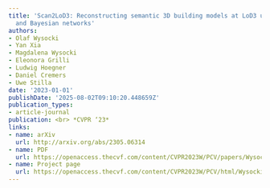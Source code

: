 ```yaml
---
title: 'Scan2LoD3: Reconstructing semantic 3D building models at LoD3 using ray casting
  and Bayesian networks'
authors:
- Olaf Wysocki
- Yan Xia
- Magdalena Wysocki
- Eleonora Grilli
- Ludwig Hoegner
- Daniel Cremers
- Uwe Stilla
date: '2023-01-01'
publishDate: '2025-08-02T09:10:20.448659Z'
publication_types:
- article-journal
publication: <br> *CVPR ‘23*
links:
- name: arXiv
  url: http://arxiv.org/abs/2305.06314
- name: PDF
  url: https://openaccess.thecvf.com/content/CVPR2023W/PCV/papers/Wysocki_Scan2LoD3_Reconstructing_Semantic_3D_Building_Models_at_LoD3_Using_Ray_CVPRW_2023_paper.pdf
- name: Project page
  url: https://openaccess.thecvf.com/content/CVPR2023W/PCV/html/Wysocki_Scan2LoD3_Reconstructing_Semantic_3D_Building_Models_at_LoD3_Using_Ray_CVPRW_2023_paper.html
---
```

